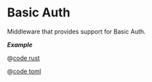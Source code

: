 # Basic Auth

Middleware that provides support for Basic Auth.

_**Example**_

<CodeGroup>
  <CodeGroupItem title="main.rs" active>

@[code rust](../../../codes/basic-auth/src/main.rs)

  </CodeGroupItem>
  <CodeGroupItem title="Cargo.toml">

@[code toml](../../../codes/basic-auth/Cargo.toml)

  </CodeGroupItem>
</CodeGroup>
